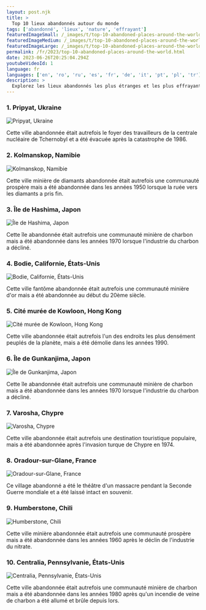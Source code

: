 ```yaml
---
layout: post.njk
title: >
  Top 10 lieux abandonnés autour du monde
tags: ['abandonné', 'lieux', 'nature', 'effrayant']
featuredImageSmall: /_images/t/top-10-abandoned-places-around-the-world-cover-fr-small.webp
featuredImageMedium: /_images/t/top-10-abandoned-places-around-the-world-cover-fr-medium.webp
featuredImageLarge: /_images/t/top-10-abandoned-places-around-the-world-cover-fr-large.webp
permalink: /fr/2023/top-10-abandoned-places-around-the-world.html
date: 2023-06-26T20:25:04.294Z
youtubeVideoId: 1
language: fr
languages: ['en', 'ro', 'ru', 'es', 'fr', 'de', 'it', 'pt', 'pl', 'tr']
description: >
  Explorez les lieux abandonnés les plus étranges et les plus effrayants que la nature a repris.
---
```


### 1. Pripyat, Ukraine

![Pripyat, Ukraine](/_images/0/0a3ff15f1a711d913652f01b57238742-medium.webp)

Cette ville abandonnée était autrefois le foyer des travailleurs de la centrale nucléaire de Tchernobyl et a été évacuée après la catastrophe de 1986.

### 2. Kolmanskop, Namibie

![Kolmanskop, Namibie](/_images/3/343cbeccc4ba7b9193d00360a67f67d5-medium.webp)

Cette ville minière de diamants abandonnée était autrefois une communauté prospère mais a été abandonnée dans les années 1950 lorsque la ruée vers les diamants a pris fin.

### 3. Île de Hashima, Japon

![Île de Hashima, Japon](/_images/7/7f221315f73d6afbd692fc02382ed328-medium.webp)

Cette île abandonnée était autrefois une communauté minière de charbon mais a été abandonnée dans les années 1970 lorsque l'industrie du charbon a décliné.

### 4. Bodie, Californie, États-Unis

![Bodie, Californie, États-Unis](/_images/0/0e07e8dacdc91b186ca1999e85fa0e11-medium.webp)

Cette ville fantôme abandonnée était autrefois une communauté minière d'or mais a été abandonnée au début du 20ème siècle.

### 5. Cité murée de Kowloon, Hong Kong

![Cité murée de Kowloon, Hong Kong](/_images/0/098e91c86883e9eb78449f43ea7c83f6-medium.webp)

Cette ville abandonnée était autrefois l'un des endroits les plus densément peuplés de la planète, mais a été démolie dans les années 1990.

### 6. Île de Gunkanjima, Japon

![Île de Gunkanjima, Japon](/_images/7/7f221315f73d6afbd692fc02382ed328-medium.webp)

Cette île abandonnée était autrefois une communauté minière de charbon mais a été abandonnée dans les années 1970 lorsque l'industrie du charbon a décliné.

### 7. Varosha, Chypre

![Varosha, Chypre](/_images/8/8341e62635e44a0360c0a5812a342be5-medium.webp)

Cette ville abandonnée était autrefois une destination touristique populaire, mais a été abandonnée après l'invasion turque de Chypre en 1974.

### 8. Oradour-sur-Glane, France

![Oradour-sur-Glane, France](/_images/d/d64e45c2eedb9020ecd86fd7bd4d8fde-medium.webp)

Ce village abandonné a été le théâtre d'un massacre pendant la Seconde Guerre mondiale et a été laissé intact en souvenir.

### 9. Humberstone, Chili

![Humberstone, Chili](/_images/0/0d2f2e6aa33278f6f13defe425b8daa1-medium.webp)

Cette ville minière abandonnée était autrefois une communauté prospère mais a été abandonnée dans les années 1960 après le déclin de l'industrie du nitrate.

### 10. Centralia, Pennsylvanie, États-Unis

![Centralia, Pennsylvanie, États-Unis](/_images/a/a18c6131fff9851512fb884a7e06f26c-medium.webp)

Cette ville abandonnée était autrefois une communauté minière de charbon mais a été abandonnée dans les années 1980 après qu'un incendie de veine de charbon a été allumé et brûle depuis lors.

